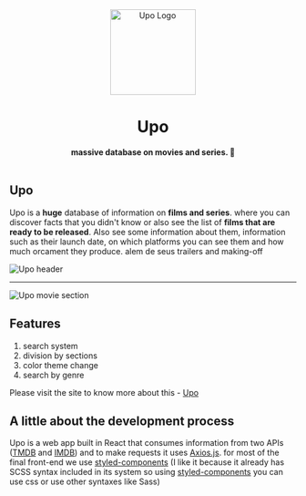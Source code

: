 <div align="center">
  <img src="http://imgfz.com/i/o738pHQ.png" alt="Upo Logo" width="150">
  <h1>Upo</h1>
  <strong>massive database on movies and series. 🚀</strong>
</div>
<br>


## Upo

Upo is a **huge** database of information on **films and series**. where you can discover facts that you didn't know or also see the list of **films that are ready to be released**. Also see some information about them, information such as their launch date, on which platforms you can see them and how much orcament they produce. alem de seus trailers and making-off

![Upo header](http://imgfz.com/i/1yVWaNS.png)

<hr/>

![Upo movie section](http://imgfz.com/i/Frq2KHe.png)

## Features
1. search system
2. division by sections
3. color theme change
4. search by genre

Please visit the site to know more about this - [Upo](https://touzand.github.io/upo/) 

## A little about the development process

Upo is a web app built in React that consumes information from two APIs ([TMDB](https://www.themoviedb.org/) and [IMDB](https://www.imdb.com/)) and to make requests it uses [Axios.js](https://axios-http.com/docs/intro). for most of the final front-end we use [styled-components](https://styled-components.com/) (I like it because it already has SCSS syntax included in its system so using [styled-components](https://styled-components.com/) you can use css or use other syntaxes like Sass)
